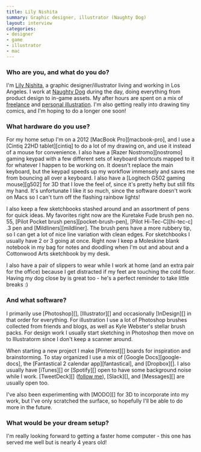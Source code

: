 ```yaml
---
title: Lily Nishita
summary: Graphic designer, illustrator (Naughty Dog)
layout: interview
categories:
- designer
- game
- illustrator
- mac
---
```


### Who are you, and what do you do?

I'm [Lily Nishita](http://lilynishita.com "Lily's website."), a graphic designer/illustrator living and working in Los Angeles. I work at [Naughty Dog](http://www.naughtydog.com/ "A video game company.") during the day, doing everything from product design to in-game assets. My after hours are spent on a mix of [freelance](http://lilynishita.com/#/idle-weekend/ "An example of Lily's freelance art.") and [personal illustration](http://lilynishita.com/#/personal-illustration/ "Examples of Lily's illustrations."). I'm also getting really into drawing tiny comics, and I'm hoping to do a longer one soon!

### What hardware do you use?

For my home setup I'm on a 2012 [MacBook Pro][macbook-pro], and I use a [Cintiq 22HD tablet][cintiq] to do a lot of my drawing on, and use it instead of a mouse for convenience. I also have a [Razer Nostromo][nostromo] gaming keypad with a few different sets of keyboard shortcuts mapped to it for whatever I happen to be working on. It doesn't replace the main keyboard, but the keypad speeds up my workflow immensely and saves me from bouncing all over a keyboard. I also have a [Logitech G502 gaming mouse][g502] for 3D that I love the feel of, since it's pretty hefty but still fits my hand. It's unfortunate I like it so much, since the software doesn't work on Macs so I can't turn off the flashing rainbow lights!

I also keep a few sketchbooks stashed around and an assortment of pens for quick ideas. My favorites right now are the Kuretake Fude brush pen no. 55, [Pilot Pocket brush pens][pocket-brush-pen], [Pilot Hi-Tec-C][hi-tec-c] .3 pen and [Mildliners][mildliner]. The brush pens have a more rubbery tip, so I can get a lot of nice line variation with clean edges. For sketchbooks I usually have 2 or 3 going at once. Right now I keep a Moleskine blank notebook in my bag for notes and doodling when I'm out and about and a Cottonwood Arts sketchbook by my desk.

I also have a pair of slippers to wear while I work at home (and an extra pair for the office) because I get distracted if my feet are touching the cold floor. Having my dog close by is great too - he's a perfect reminder to take little breaks :)

### And what software?

I primarily use [Photoshop][], [Illustrator][] and occasionally [InDesign][] in that order for everything. For illustration I use a lot of Photoshop brushes collected from friends and blogs, as well as Kyle Webster's stellar brush packs. For design work I usually start sketching in Photoshop then move on to Illustratorm since I don't keep a scanner around.

When starting a new project I make [Pinterest][] boards for inspiration and brainstorming. To stay organized I use a mix of [Google Docs][google-docs], the [Fantastical 2 calendar app][fantastical], and [Dropbox][]. I also usually have [iTunes][] or [Spotify][] open to have some background noise while I work. [TweetDeck][] ([follow me](https://twitter.com/lazerlily "Lily's Twitter account.")), [Slack][], and [Messages][] are usually open too.

I've also been experimenting with [MODO][] for 3D to incorporate into my work, but I've only scratched the surface, so hopefully I'll be able to do more in the future.

### What would be your dream setup?

I'm really looking forward to getting a faster home computer - this one has served me well but is nearly 4 years old!